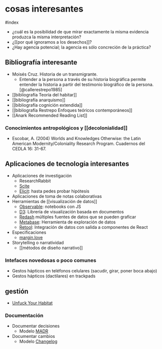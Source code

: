 # cosas interesantes
#index 

- ¿cuál es la posibilidad de que mirar exactamente la misma evidencia produzca la misma interpretación?
- ¿[[por qué ignoramos a los desechos]]?
- ¿Hay agencia potencial; la agencia es sólo concreción de la práctica?

## Bibliografía interesante

- Moisés Cruz. Historia de un transmigrante. 
    - Entender a la persona a través de su historia biográfica permite entender la historia a partir del testimonio biográfico de la persona. [@callerestrepo1985]
- [[bibliografía Teoría del habitar]]
- [[bibliografía anarquismo]]
- [[bibliografía cognición extendida]]
- [[bibliografía Restrepo Enfoques teóricos contemporáneos]]
- [[Anark Recommended Reading List]]

### Conocimientos antropológicos y [[decolonialidad]]

- Escobar, A. (2004) Worlds and Knowledges Otherwise: the Latin American Modernity/Coloniality Research Program. Cuadernos del CEDLA 16: 31-67.

## Aplicaciones de tecnología interesantes

- Aplicaciones de investigación
    - ResearchRabbit
    - [Scite](https://scite.ai/) 
    - [Elicit](https://elicit.com): hasta pedes probar hipótesis
- Aplicaciones de toma de notas colaborativas
- Herramientas de [[visualización de datos]]
    - [Observable](https://observablehq.com/tutorials): notebooks con JS
    - [D3](https://d3js.org/): Librería de visualización basada en documentos
    - [Redash](https://redash.io/) múltiples fuentes de datos que se pueden graficar
    - [Metabase](https://www.metabase.com/): Herramienta de exploración de datos
    - [Retool](https://retool.com/): Integración de datos con salida a componentes de React
- Especificaciones
    - [margin.love](https://margin.love)
- Storytelling o narratividad
    - [[métodos de diseño narrativo]]

### Intefaces novedosas o poco comunes

- Gestos hápticos en teléfonos celulares (sacudir, girar, poner boca abajo)
- Gestos hápticos (dactilares) en trackpads

## gestión

- [Unfuck Your Habitat](https://www.unfuckyourhabitat.com/)

### Documentación

- Documentar decisiones
    - Modelo [MADR](https://adr.github.io/madr/)
- Documentar cambios
    - Modelo [Changelog](https://keepachangelog.com/en/1.0.0/)